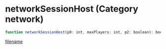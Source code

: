 # networkSessionHost (Category network)

```js
function networkSessionHost(p0: int, maxPlayers: int, p2: boolean): boolean
```

[filename](networkSessionHost_m.md ':include')